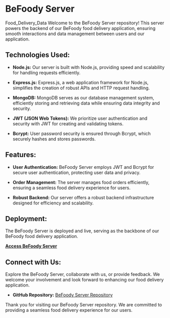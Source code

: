 # BeFoody Server 
Food_Delivery_Data
Welcome to the BeFoody Server repository! This server powers the backend of our BeFoody food delivery application, ensuring smooth interactions and data management between users and our application.

## Technologies Used:

- **Node.js:** Our server is built with Node.js, providing speed and scalability for handling requests efficiently.

- **Express.js:** Express.js, a web application framework for Node.js, simplifies the creation of robust APIs and HTTP request handling.

- **MongoDB:** MongoDB serves as our database management system, efficiently storing and retrieving data while ensuring data integrity and security.

- **JWT (JSON Web Tokens):** We prioritize user authentication and security with JWT for creating and validating tokens.

- **Bcrypt:** User password security is ensured through Bcrypt, which securely hashes and stores passwords.

## Features:

- **User Authentication:** BeFoody Server employs JWT and Bcrypt for secure user authentication, protecting user data and privacy.

- **Order Management:** The server manages food orders efficiently, ensuring a seamless food delivery experience for users.

- **Robust Backend:** Our server offers a robust backend infrastructure designed for efficiency and scalability.

## Deployment:

The BeFoody Server is deployed and live, serving as the backbone of our BeFoody food delivery application.

**[Access BeFoody Server](https://food-delivery-data.onrender.com)**

## Connect with Us:

Explore the BeFoody Server, collaborate with us, or provide feedback. We welcome your involvement and look forward to enhancing our food delivery application.

- **GitHub Repository:** [BeFoody Server Repository](https://github.com/Aniket7896/Food_Delivery_Data)

Thank you for visiting our BeFoody Server repository. We are committed to providing a seamless food delivery experience for our users.

